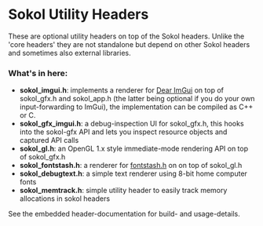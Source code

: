# Sokol Utility Headers

These are optional utility headers on top of the Sokol headers. Unlike the
'core headers' they are not standalone but depend on other Sokol headers
and sometimes also external libraries.

### What's in here:

- **sokol_imgui.h**: implements a renderer for [Dear ImGui](https://github.com/ocornut/imgui) on top of sokol_gfx.h and sokol_app.h (the latter being optional if you do your own input-forwarding to ImGui), the implementation
can be compiled as C++ or C.
- **sokol_gfx_imgui.h**: a debug-inspection UI for sokol_gfx.h, this hooks into the sokol-gfx API and lets you inspect resource objects and captured API calls
- **sokol_gl.h**: an OpenGL 1.x style immediate-mode rendering API
on top of sokol_gfx.h
- **sokol_fontstash.h**: a renderer for [fontstash.h](https://github.com/memononen/fontstash) on
on top of sokol_gl.h
- **sokol_debugtext.h**: a simple text renderer using 8-bit home computer fonts
- **sokol_memtrack.h**: simple utility header to easily track memory allocations in sokol headers

See the embedded header-documentation for build- and usage-details.
